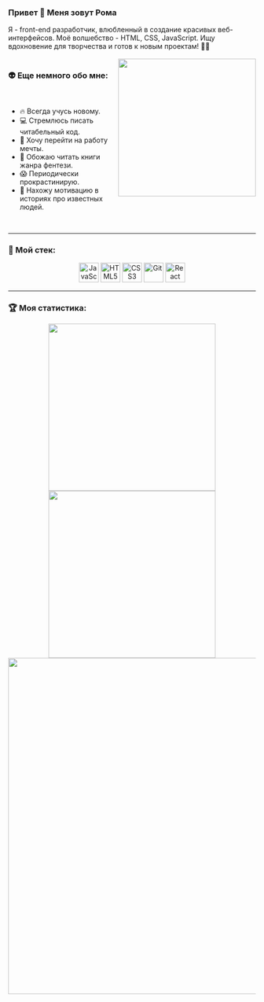 ### Привет 👋 Меня зовут Рома  

Я - front-end разработчик, влюбленный в создание красивых веб-интерфейсов. Моё волшебство - HTML, CSS, JavaScript. Ищу вдохновение для творчества и готов к новым проектам! 🚀🎨
<br/>
<br/>
<img src="https://i.giphy.com/xuWkuYl33i28fIwkBM.webp" align="right" width="280">
### :alien: Еще немного обо мне:
<br/>  

- :fire: Всегда учусь новому.
- :computer: Стремлюсь писать читабельный код.
- :raised_hands: Хочу перейти на работу мечты.
- :green_book: Обожаю читать книги жанра фентези.
- :scream: Периодически прокрастинирую.
- :rainbow: Нахожу мотивацию в историях про известных людей.
<br/>



---
### :hammer: Мой стек:  
<div align="center">
  <img src="https://cdn.jsdelivr.net/gh/devicons/devicon/icons/javascript/javascript-original.svg" title="JS" alt="JavaScript" width="40" height="40" />
  <img src="https://cdn.jsdelivr.net/gh/devicons/devicon/icons/html5/html5-original.svg" title="HTML5" alt="HTML5" width="40" height="40" />
  <img src="https://cdn.jsdelivr.net/gh/devicons/devicon/icons/css3/css3-original.svg" title="CSS3" alt="CSS3" width="40" height="40" />
  <img src="https://cdn.jsdelivr.net/gh/devicons/devicon/icons/git/git-original.svg" title="Git" alt="Git" width="40" height="40" />
  <img src="https://cdn.jsdelivr.net/gh/devicons/devicon/icons/react/react-original.svg" title="React" alt="React" width="40" height="40" />
</div>

---
### :trophy: Моя статистика:  
<div align="center">
  <div>
    <img src="http://github-profile-summary-cards.vercel.app/api/cards/stats?username=JayWeee&theme=apprentice" width="340">
    <img src="http://github-profile-summary-cards.vercel.app/api/cards/repos-per-language?username=JayWeee&theme=apprentice" width="340">
  </div>
  <img src="http://github-profile-summary-cards.vercel.app/api/cards/profile-details?username=JayWeee&theme=apprentice" width="684">
</div>






<!--![](http://github-profile-summary-cards.vercel.app/api/cards/repos-per-language?username=JayWeee&theme=apprentice)
![](http://github-profile-summary-cards.vercel.app/api/cards/profile-details?username=JayWeee&theme=apprentice)

**JayWeee/JayWeee** is a ✨ _special_ ✨ repository because its `README.md` (this file) appears on your GitHub profile.

Here are some ideas to get you started:

- 🔭 I’m currently working on ...
- 🌱 I’m currently learning ...
- 👯 I’m looking to collaborate on ...
- 🤔 I’m looking for help with ...
- 💬 Ask me about ...
- 📫 How to reach me: ...
- 😄 Pronouns: ...
- ⚡ Fun fact: ...
-->
